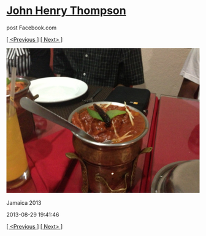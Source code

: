 # [John Henry Thompson](../README.md)
post Facebook.com

[[ <Previous ]](2013-08-29-66.md) [[ Next> ]](2013-08-29-68.md)

[![](../media/2013-08-29/Jamaica-2078.jpg)](../README.md)

Jamaica 2013

2013-08-29 19:41:46

[[ <Previous ]](2013-08-29-66.md) [[ Next> ]](2013-08-29-68.md)